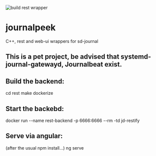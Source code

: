 ![build rest wrapper](https://github.com/unaPoloGTIc/journalpeek/workflows/build%20rest%20wrapper/badge.svg)

# journalpeek
C++, rest and web-ui wrappers for sd-journal

## This is a pet project, be advised that systemd-journal-gatewayd, Journalbeat exist.

## Build the backend:
cd rest
make dockerize

## Start the backebd:
docker run --name rest-backend -p 6666:6666 --rm -td jd-restify

## Serve via angular:
(after the usual npm install...)
ng serve
